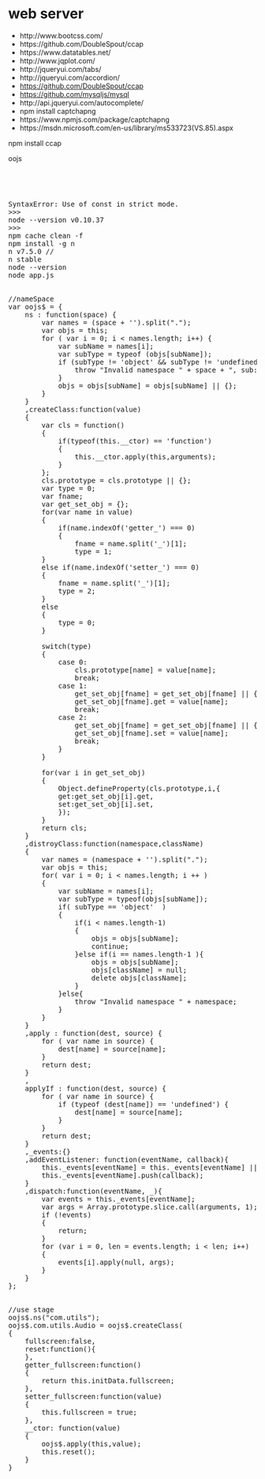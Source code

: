 # web server
<p>
<ul>
	<li>http://www.bootcss.com/</li>
	<li>https://github.com/DoubleSpout/ccap</li>
	<li>https://www.datatables.net/</li>
	<li>http://www.jqplot.com/</li>
	<li>http://jqueryui.com/tabs/</li>
	<li>http://jqueryui.com/accordion/</li>
	<li><a href="https://github.com/DoubleSpout/ccap">https://github.com/DoubleSpout/ccap</a></li>
	<li><a href="https://github.com/mysqljs/mysql">https://github.com/mysqljs/mysql</a></li>
	<li>http://api.jqueryui.com/autocomplete/</li>
	<li>npm install captchapng</li>
	<li>https://www.npmjs.com/package/captchapng</li>
	<li>https://msdn.microsoft.com/en-us/library/ms533723(VS.85).aspx</li>
</ul>
</p>
<p>
	npm install ccap  <br />
</p>

oojs 
<pre>

<p>

SyntaxError: Use of const in strict mode.
>>>
node --version v0.10.37
>>>
npm cache clean -f
npm install -g n
n v7.5.0 //
n stable
node --version
node app.js


//nameSpace
var oojs$ = {
	ns : function(space) {
		var names = (space + '').split(".");
		var objs = this;
		for ( var i = 0; i < names.length; i++) {
			var subName = names[i];
			var subType = typeof (objs[subName]);
			if (subType != 'object' && subType != 'undefined') {
				throw "Invalid namespace " + space + ", sub: " + subName;
			}
			objs = objs[subName] = objs[subName] || {};
		}
	}
	,createClass:function(value)
	{
		var cls = function()
		{
			if(typeof(this.__ctor) == 'function')
			{
				this.__ctor.apply(this,arguments);
			}
		};
		cls.prototype = cls.prototype || {};
		var type = 0;
		var fname;
		var get_set_obj = {};
		for(var name in value)
		{
			if(name.indexOf('getter_') === 0)
			{
				fname = name.split('_')[1];
				type = 1;
		}
		else if(name.indexOf('setter_') === 0)
		{
			fname = name.split('_')[1];
			type = 2;
		}
		else
		{
			type = 0;
		}

		switch(type)
		{
			case 0:
				cls.prototype[name] = value[name];
				break;
			case 1:
				get_set_obj[fname] = get_set_obj[fname] || {};
				get_set_obj[fname].get = value[name];
				break;
			case 2:
				get_set_obj[fname] = get_set_obj[fname] || {};
				get_set_obj[fname].set = value[name];
				break;
			}
		}
	
		for(var i in get_set_obj)
		{
			Object.defineProperty(cls.prototype,i,{
			get:get_set_obj[i].get,
			set:get_set_obj[i].set,
			});
		}
		return cls;
	}
	,distroyClass:function(namespace,className)
	{
		var names = (namespace + '').split(".");
		var objs = this;
		for( var i = 0; i < names.length; i ++ )
		{
			var subName = names[i];
			var subType = typeof(objs[subName]);
			if( subType == 'object'  )
			{
				if(i < names.length-1)
				{
					objs = objs[subName];
					continue;
				}else if(i == names.length-1 ){
					objs = objs[subName];
					objs[className] = null;
					delete objs[className];
				}
			}else{
				throw "Invalid namespace " + namespace;
			}
		}
	}
	,apply : function(dest, source) {
		for ( var name in source) {
			dest[name] = source[name];
		}
		return dest;
	}
	,
	applyIf : function(dest, source) {
		for ( var name in source) {
			if (typeof (dest[name]) == 'undefined') {
				dest[name] = source[name];
			}
		}
		return dest;
	}
	,_events:{}
	,addEventListener: function(eventName, callback){
		this._events[eventName] = this._events[eventName] || [];
		this._events[eventName].push(callback);
	}
	,dispatch:function(eventName, _){
		var events = this._events[eventName];
		var args = Array.prototype.slice.call(arguments, 1);
		if (!events)
		{
			return;
		}
		for (var i = 0, len = events.length; i < len; i++) 
		{
			events[i].apply(null, args);
		}
	}
};


//use stage 
oojs$.ns("com.utils");
oojs$.com.utils.Audio = oojs$.createClass(
{
	fullscreen:false,
	reset:function(){
	},
	getter_fullscreen:function()
	{
		return this.initData.fullscreen;
	},
	setter_fullscreen:function(value)
	{
		this.fullscreen = true;
	},
	__ctor: function(value)
	{
		oojs$.apply(this,value);
		this.reset();
	}
}

<!--
<tfoot>
    <tr>
        <th>板块名称</th>
        <th>最新价</th>
        <th>涨跌额</th>
        <th>跌幅</th>
        <th>换手率</th>
        <th>涨跌幅</th>
    </tr>
</tfoot>
-->
</pre>
</p>

